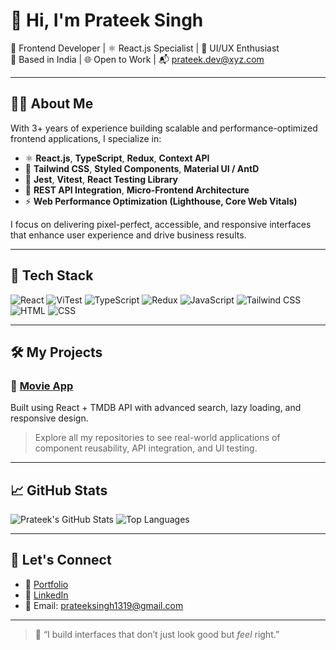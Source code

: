 # 👋 Hi, I'm Prateek Singh

🚀 Frontend Developer | ⚛️ React.js Specialist | 🎯 UI/UX Enthusiast  
📍 Based in India | 🌐 Open to Work | 📬 prateek.dev@xyz.com

---

## 🧑‍💻 About Me

With 3+ years of experience building scalable and performance-optimized frontend applications, I specialize in:

- ⚛️ **React.js**, **TypeScript**, **Redux**, **Context API**
- 💅 **Tailwind CSS**, **Styled Components**, **Material UI / AntD**
- 🧪 **Jest**, **Vitest**, **React Testing Library**
- 🔗 **REST API Integration**, **Micro-Frontend Architecture**
- ⚡ **Web Performance Optimization (Lighthouse, Core Web Vitals)**

I focus on delivering pixel-perfect, accessible, and responsive interfaces that enhance user experience and drive business results.

---

## 🔧 Tech Stack

![React](https://skillicons.dev/icons?i=react)
![ViTest](https://vite.dev/)
![TypeScript](https://www.typescriptlang.org/)
![Redux](https://redux.js.org/)
![JavaScript](https://developer.mozilla.org/en-US/docs/Web/JavaScript)
![Tailwind CSS](https://tailwindcss.com/)
![HTML](https://developer.mozilla.org/en-US/docs/Web/HTML)
![CSS](https://developer.mozilla.org/en-US/docs/Web/CSS)

---

## 🛠️ My Projects

### 🎥 [Movie App](https://github.com/your-repo/movie-app)  
Built using React + TMDB API with advanced search, lazy loading, and responsive design.

> Explore all my repositories to see real-world applications of component reusability, API integration, and UI testing.

---

## 📈 GitHub Stats

![Prateek's GitHub Stats](https://github-readme-stats.vercel.app/api?username=your-github-username&show_icons=true&theme=react)
![Top Languages](https://github-readme-stats.vercel.app/api/top-langs/?username=your-github-username&layout=compact&theme=react)

---

## 🤝 Let's Connect

- 🔗 [Portfolio](https://singhprateek.netlify.app/)
- 💼 [LinkedIn](https://www.linkedin.com/in/prateek-singh-36b38a186/)
- 📧 Email: prateeksingh1319@gmail.com

---

> 💬 “I build interfaces that don’t just look good but *feel* right.”

